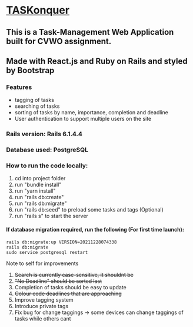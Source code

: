 # [TASKonquer](https://taskonquer-app.herokuapp.com/)
## This is a Task-Management Web Application built for CVWO assignment.

## Made with React.js and Ruby on Rails and styled by Bootstrap

### Features
- tagging of tasks
- searching of tasks
- sorting of tasks by name, importance, completion and deadline
- User authentication to support multiple users on the site

### Rails version: Rails 6.1.4.4

### Database used: PostgreSQL

### How to run the code locally:
1) cd into project folder
2) run "bundle install"
3) run "yarn install"
4) run "rails db:create"
5) run "rails db:migrate"
6) run "rails db:seed" to preload some tasks and tags (Optional)
7) run "rails s" to start the server

#### If database migration required, run the following (For first time launch):
```
rails db:migrate:up VERSION=20211228074338
rails db:migrate
sudo service postgresql restart
```

Note to self for improvements
1) <del>Search is currently case-sensitive, it shouldnt be</del>
2) <del>"No Deadline" should be sorted last</del>
3) Completion of tasks should be easy to update
4) <del>Colour code deadlines that are approaching</del>
5) Improve tagging system
6) Introduce private tags
7) Fix bug for change taggings -> some devices can change taggings of tasks while others cant
